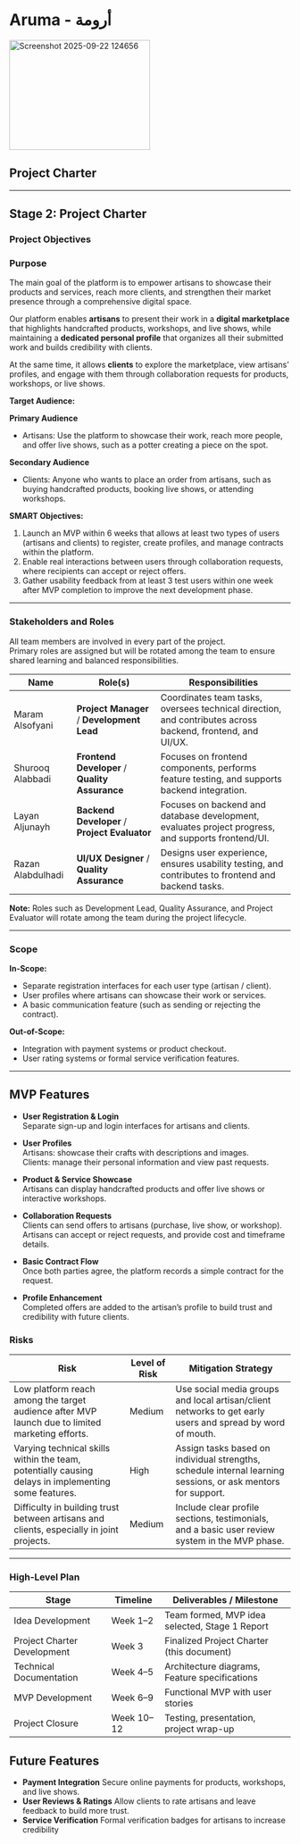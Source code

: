 # Aruma - أرومة

<img width="252" height="197" alt="Screenshot 2025-09-22 124656" src="https://github.com/user-attachments/assets/de8cf8de-78f1-4d71-ba7d-16b4fffa21f4" />

## Project Charter

---


## Stage 2: Project Charter

### Project Objectives

### Purpose

The main goal of the platform is to empower artisans to showcase their products and services, reach more clients, and strengthen their market presence through a comprehensive digital space.  

Our platform enables **artisans** to present their work in a **digital marketplace** that highlights handcrafted products, workshops, and live shows, while maintaining a **dedicated personal profile** that organizes all their submitted work and builds credibility with clients.  

At the same time, it allows **clients** to explore the marketplace, view artisans’ profiles, and engage with them through collaboration requests for products, workshops, or live shows.  


**Target Audience:**

**Primary Audience**  
- Artisans: Use the platform to showcase their work, reach more people, and offer live shows, such as a potter creating a piece on the spot.

**Secondary Audience**  
- Clients: Anyone who wants to place an order from artisans, such as buying handcrafted products, booking live shows, or attending workshops.

**SMART Objectives:**  
1. Launch an MVP within 6 weeks that allows at least two types of users (artisans and clients) to register, create profiles, and manage contracts within the platform.  
2. Enable real interactions between users through collaboration requests, where recipients can accept or reject offers.  
3. Gather usability feedback from at least 3 test users within one week after MVP completion to improve the next development phase.

---

### Stakeholders and Roles

All team members are involved in every part of the project.  
Primary roles are assigned but will be rotated among the team to ensure shared learning and balanced responsibilities.  

| Name              | Role(s)                                    | Responsibilities                                                                 |
|-------------------|--------------------------------------------|---------------------------------------------------------------------------------|
| Maram Alsofyani   | **Project Manager** / **Development Lead** | Coordinates team tasks, oversees technical direction, and contributes across backend, frontend, and UI/UX. |
| Shurooq Alabbadi  | **Frontend Developer** / **Quality Assurance** | Focuses on frontend components, performs feature testing, and supports backend integration. |
| Layan Aljunayh    | **Backend Developer** / **Project Evaluator** | Focuses on backend and database development, evaluates project progress, and supports frontend/UI. |
| Razan Alabdulhadi | **UI/UX Designer** / **Quality Assurance** | Designs user experience, ensures usability testing, and contributes to frontend and backend tasks. |


**Note:** Roles such as Development Lead, Quality Assurance, and Project Evaluator will rotate among the team during the project lifecycle.  

---

### Scope

**In-Scope:**  
- Separate registration interfaces for each user type (artisan / client).  
- User profiles where artisans can showcase their work or services.  
- A basic communication feature (such as sending or rejecting the contract).

**Out-of-Scope:**  
- Integration with payment systems or product checkout.  
- User rating systems or formal service verification features.

---

## MVP Features

- **User Registration & Login**  
  Separate sign-up and login interfaces for artisans and clients.  

- **User Profiles**  
   Artisans: showcase their crafts with descriptions and images.  
   Clients: manage their personal information and view past requests.  

- **Product & Service Showcase**  
  Artisans can display handcrafted products and offer live shows or interactive workshops.  

- **Collaboration Requests**  
  Clients can send offers to artisans (purchase, live show, or workshop).  
  Artisans can accept or reject requests, and provide cost and timeframe details.  

- **Basic Contract Flow**  
  Once both parties agree, the platform records a simple contract for the request.  

- **Profile Enhancement**  
  Completed offers are added to the artisan’s profile to build trust and credibility with future clients.  


### Risks

| Risk                                                                 | Level of Risk | Mitigation Strategy                                                                 |
|----------------------------------------------------------------------|---------------|-----------------------------------------------------------------------------------|
| Low platform reach among the target audience after MVP launch due to limited marketing efforts. | Medium        | Use social media groups and local artisan/client networks to get early users and spread by word of mouth. |
| Varying technical skills within the team, potentially causing delays in implementing some features. | High          | Assign tasks based on individual strengths, schedule internal learning sessions, or ask mentors for support. |
| Difficulty in building trust between artisans and clients, especially in joint projects. | Medium        | Include clear profile sections, testimonials, and a basic user review system in the MVP phase. |

---

### High-Level Plan

| Stage                    | Timeline        | Deliverables / Milestone                                     |
|--------------------------|----------------|-------------------------------------------------------------|
| Idea Development          | Week 1–2       | Team formed, MVP idea selected, Stage 1 Report             |
| Project Charter Development | Week 3        | Finalized Project Charter (this document)                  |
| Technical Documentation    | Week 4–5      | Architecture diagrams, Feature specifications              |
| MVP Development            | Week 6–9      | Functional MVP with user stories                            |
| Project Closure            | Week 10–12    | Testing, presentation, project wrap-up                      |



## Future Features
- **Payment Integration**
  Secure online payments for products, workshops, and live shows.
- **User Reviews & Ratings**
  Allow clients to rate artisans and leave feedback to build more trust.
- **Service Verification**
  Formal verification badges for artisans to increase credibility
